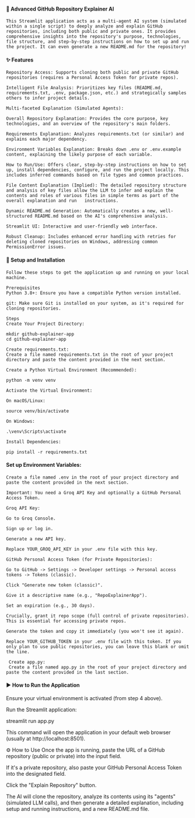 #### 🤖 Advanced GitHub Repository Explainer AI
    This Streamlit application acts as a multi-agent AI system (simulated within a single script) to deeply analyze and explain GitHub repositories, including both public and private ones. It provides comprehensive insights into the repository's purpose, technologies, file structure, and step-by-step instructions on how to set up and run the project. It can even generate a new README.md for the repository!

#### ✨ Features
    Repository Access: Supports cloning both public and private GitHub repositories (requires a Personal Access Token for private repos).

    Intelligent File Analysis: Prioritizes key files (README.md, requirements.txt, .env, package.json, etc.) and strategically samples others to infer project details.

    Multi-faceted Explanation (Simulated Agents):
 
    Overall Repository Explanation: Provides the core purpose, key technologies, and an overview of the repository's main folders.

    Requirements Explanation: Analyzes requirements.txt (or similar) and explains each major dependency.

    Environment Variables Explanation: Breaks down .env or .env.example content, explaining the likely purpose of each variable.

    How to Run/Use: Offers clear, step-by-step instructions on how to set up, install dependencies, configure, and run the project locally. This includes inferred commands based on file types and common practices.

    File Content Explanation (Implied): The detailed repository structure and analysis of key files allow the LLM to infer and explain the contents and roles of various files in simple terms as part of the overall explanation and run   instructions.

    Dynamic README.md Generation: Automatically creates a new, well-structured README.md based on the AI's comprehensive analysis.

    Streamlit UI: Interactive and user-friendly web interface.

    Robust Cleanup: Includes enhanced error handling with retries for deleting cloned repositories on Windows, addressing common PermissionError issues.

#### 🚀 Setup and Installation
    Follow these steps to get the application up and running on your local machine.

    Prerequisites
    Python 3.8+: Ensure you have a compatible Python version installed.

    git: Make sure Git is installed on your system, as it's required for cloning repositories.

    Steps
    Create Your Project Directory:

    mkdir github-explainer-app
    cd github-explainer-app

    Create requirements.txt:
    Create a file named requirements.txt in the root of your project directory and paste the content provided in the next section.

    Create a Python Virtual Environment (Recommended):

    python -m venv venv
 
    Activate the Virtual Environment:

    On macOS/Linux:

    source venv/bin/activate

    On Windows:

    .\venv\Scripts\activate

    Install Dependencies:

    pip install -r requirements.txt

#### Set up Environment Variables:
    Create a file named .env in the root of your project directory and paste the content provided in the next section.

    Important: You need a Groq API Key and optionally a GitHub Personal Access Token.

    Groq API Key:

    Go to Groq Console.

    Sign up or log in.

    Generate a new API key.

    Replace YOUR_GROQ_API_KEY in your .env file with this key.

    GitHub Personal Access Token (for Private Repositories):

    Go to GitHub -> Settings -> Developer settings -> Personal access tokens -> Tokens (classic).

    Click "Generate new token (classic)".

    Give it a descriptive name (e.g., "RepoExplainerApp").

    Set an expiration (e.g., 30 days).

    Crucially, grant it repo scope (full control of private repositories). This is essential for accessing private repos.

    Generate the token and copy it immediately (you won't see it again).

    Replace YOUR_GITHUB_TOKEN in your .env file with this token. If you only plan to use public repositories, you can leave this blank or omit the line.

     Create app.py:
     Create a file named app.py in the root of your project directory and paste the content provided in the last section.

#### ▶️ How to Run the Application
Ensure your virtual environment is activated (from step 4 above).

Run the Streamlit application:

streamlit run app.py

This command will open the application in your default web browser (usually at http://localhost:8501).

⚙️ How to Use
Once the app is running, paste the URL of a GitHub repository (public or private) into the input field.

If it's a private repository, also paste your GitHub Personal Access Token into the designated field.

Click the "Explain Repository" button.

The AI will clone the repository, analyze its contents using its "agents" (simulated LLM calls), and then generate a detailed explanation, including setup and running instructions, and a new README.md file.
